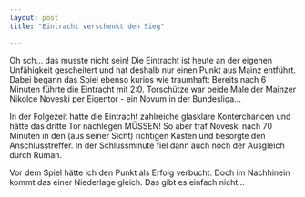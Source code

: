```yaml
---
layout: post
title: "Eintracht verschenkt den Sieg"

---
```


Oh sch... das musste nicht sein! Die Eintracht ist heute an der eigenen Unfähigkeit gescheitert und hat deshalb nur einen Punkt aus Mainz entführt. Dabei begann das Spiel ebenso kurios wie traumhaft: Bereits nach 6 Minuten führte die Eintracht mit 2:0. Torschütze war beide Male der Mainzer Nikolce Noveski per Eigentor - ein Novum in der Bundesliga... 

In der Folgezeit hatte die Eintracht zahlreiche glasklare Konterchancen und hätte das dritte Tor nachlegen MÜSSEN! So aber traf Noveski nach 70 Minuten in den (aus seiner Sicht) richtigen Kasten und besorgte den Anschlusstreffer. In der Schlussminute fiel dann auch noch der Ausgleich durch Ruman.

Vor dem Spiel hätte ich den Punkt als Erfolg verbucht. Doch im Nachhinein kommt das einer Niederlage gleich. Das gibt es einfach nicht...
